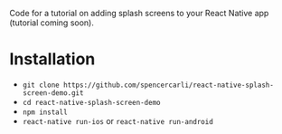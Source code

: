 Code for a tutorial on adding splash screens to your React Native app (tutorial coming soon).

# Installation

- `git clone https://github.com/spencercarli/react-native-splash-screen-demo.git`
- `cd react-native-splash-screen-demo`
- `npm install`
- `react-native run-ios` or `react-native run-android`
